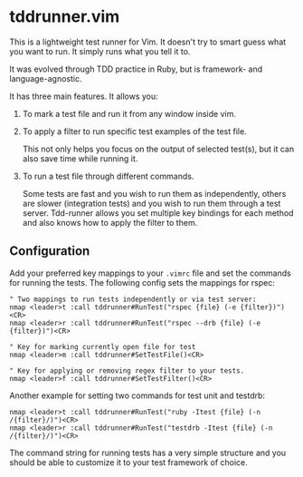# tddrunner.vim

This is a lightweight test runner for Vim. It doesn't try to smart guess what
you want to run. It simply runs what you tell it to.

It was evolved through TDD practice in Ruby, but is framework- and language-agnostic.

It has three main features. It allows you:

1. To mark a test file and run it from any window inside vim.

2. To apply a filter to run specific test examples of the test file.

   This not only helps you focus on the output of selected test(s), but it can
   also save time while running it.

3. To run a test file through different commands.

   Some tests are fast and you wish to run them as independently,
   others are slower (integration tests) and you wish to run them through a
   test server. Tdd-runner allows you set multiple key bindings
   for each method and also knows how to apply the filter to them.


## Configuration

Add your preferred key mappings to your `.vimrc` file and set the commands for
running the tests. The following config sets the mappings for rspec:

```vim
" Two mappings to run tests independently or via test server:
nmap <leader>t :call tddrunner#RunTest("rspec {file} (-e {filter})")<CR>
nmap <leader>r :call tddrunner#RunTest("rspec --drb {file} (-e {filter})")<CR>

" Key for marking currently open file for test
nmap <leader>m :call tddrunner#SetTestFile()<CR>

" Key for applying or removing regex filter to your tests.
nmap <leader>f :call tddrunner#SetTestFilter()<CR>
```

Another example for setting two commands for test unit and testdrb:

```vim
nmap <leader>t :call tddrunner#RunTest("ruby -Itest {file} (-n /{filter}/)")<CR>
nmap <leader>r :call tddrunner#RunTest("testdrb -Itest {file} (-n /{filter}/)")<CR>
```

The command string for running tests has a very simple structure and you should
be able to customize it to your test framework of choice.
